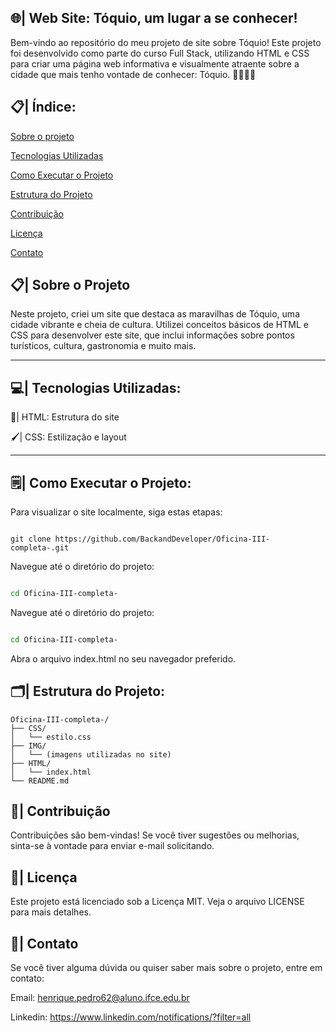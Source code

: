## 🌐| Web Site: Tóquio, um lugar a se conhecer!

Bem-vindo ao repositório do meu projeto de site sobre Tóquio! Este projeto foi desenvolvido como parte do curso Full Stack, utilizando HTML e CSS para criar uma página web informativa e visualmente atraente sobre a cidade que mais tenho vontade de conhecer: Tóquio. 🗼🌃🇯🇵


## 📋| Índice:

[Sobre o projeto](https://github.com/BackandDeveloper/Projeto-Front-and-sobre-T-quio/blob/main/README.md#-%C3%ADndice)

[Tecnologias Utilizadas](https://github.com/BackandDeveloper/Projeto-Front-and-sobre-T-quio/blob/main/README.md#-sobre-o-projeto)

[Como Executar o Projeto](https://github.com/BackandDeveloper/Projeto-Front-and-sobre-T-quio/blob/main/README.md#%EF%B8%8F-estrutura-do-projeto)

[Estrutura do Projeto](https://github.com/BackandDeveloper/Projeto-Front-and-sobre-T-quio/blob/main/README.md#%EF%B8%8F-estrutura-do-projeto)

[Contribuição](https://github.com/BackandDeveloper/Projeto-Front-and-sobre-T-quio/blob/main/README.md#-contribui%C3%A7%C3%A3o)

[Licença](https://github.com/BackandDeveloper/Projeto-Front-and-sobre-T-quio/blob/main/README.md#-licen%C3%A7a)

[Contato](https://github.com/BackandDeveloper/Projeto-Front-and-sobre-T-quio/blob/main/README.md#-contato)

## 📋| Sobre o Projeto
Neste projeto, criei um site que destaca as maravilhas de Tóquio, uma cidade vibrante e cheia de cultura. Utilizei conceitos básicos de HTML e CSS para desenvolver este site, que inclui informações sobre pontos turísticos, cultura, gastronomia e muito mais.
____________________________________________________________________________________________________________________________________

## 💻| Tecnologias Utilizadas:

📝| HTML: Estrutura do site

🖌️| CSS: Estilização e layout

____________________________________________________________________________________________________________________________________

## 🗒️| Como Executar o Projeto:

Para visualizar o site localmente, siga estas etapas:

```

git clone https://github.com/BackandDeveloper/Oficina-III-completa-.git

```

Navegue até o diretório do projeto:

```bash

cd Oficina-III-completa-

```

Navegue até o diretório do projeto:

```bash

cd Oficina-III-completa-

```

Abra o arquivo index.html no seu navegador preferido.

 ## 🗂️| Estrutura do Projeto:

```
Oficina-III-completa-/
├── CSS/
│   └── estilo.css
├── IMG/
│   └── (imagens utilizadas no site)
├── HTML/
│   └── index.html
└── README.md

```

## 👥| Contribuição
Contribuições são bem-vindas! Se você tiver sugestões ou melhorias, sinta-se à vontade para enviar e-mail solicitando.

## 📄| Licença
Este projeto está licenciado sob a Licença MIT. Veja o arquivo LICENSE para mais detalhes.

## 📲| Contato
Se você tiver alguma dúvida ou quiser saber mais sobre o projeto, entre em contato:

Email: henrique.pedro62@aluno.ifce.edu.br

Linkedin: https://www.linkedin.com/notifications/?filter=all
